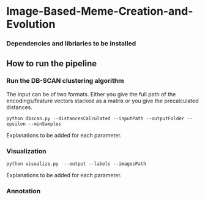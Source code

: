 # Image-Based-Meme-Creation-and-Evolution

### Dependencies and libriaries to be installed





## How to run the pipeline



### Run the DB-SCAN clustering algorithm

The input can be of two formats. Either you give the full path of the encodings/feature vectors stacked as a matrix or you give the precalculated distances.

```
python dbscan.py --distancesCalculated --inputPath --outputFolder --epsilon --minSamples
```
Explanations to be added for each parameter.



### Visualization

```
python visualize.py  --output --labels --imagesPath
```
Explanations to be added for each parameter.

### Annotation



